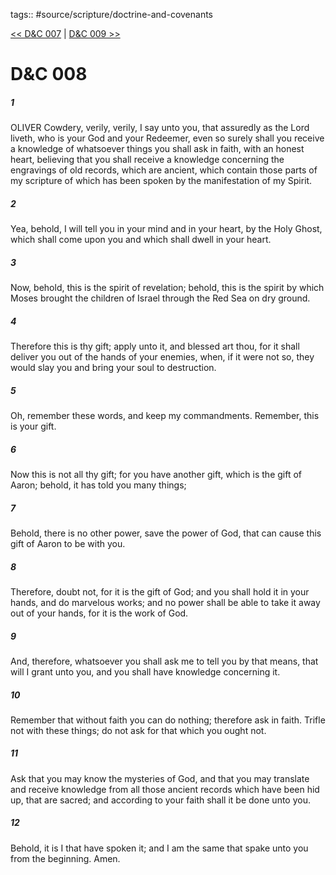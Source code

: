 tags:: #source/scripture/doctrine-and-covenants

[<< D&C 007](source/scripture/doctrine-and-covenants/D&C_007.md) | [D&C 009 >>](source/scripture/doctrine-and-covenants/D&C_009.md)

# D&C 008

##### 1

OLIVER Cowdery, verily, verily, I say unto you, that assuredly as the Lord liveth, who is your God and your Redeemer, even so surely shall you receive a knowledge of whatsoever things you shall ask in faith, with an honest heart, believing that you shall receive a knowledge concerning the engravings of old records, which are ancient, which contain those parts of my scripture of which has been spoken by the manifestation of my Spirit.

##### 2

Yea, behold, I will tell you in your mind and in your heart, by the Holy Ghost, which shall come upon you and which shall dwell in your heart.

##### 3

Now, behold, this is the spirit of revelation; behold, this is the spirit by which Moses brought the children of Israel through the Red Sea on dry ground.

##### 4

Therefore this is thy gift; apply unto it, and blessed art thou, for it shall deliver you out of the hands of your enemies, when, if it were not so, they would slay you and bring your soul to destruction.

##### 5

Oh, remember these words, and keep my commandments. Remember, this is your gift.

##### 6

Now this is not all thy gift; for you have another gift, which is the gift of Aaron; behold, it has told you many things;

##### 7

Behold, there is no other power, save the power of God, that can cause this gift of Aaron to be with you.

##### 8

Therefore, doubt not, for it is the gift of God; and you shall hold it in your hands, and do marvelous works; and no power shall be able to take it away out of your hands, for it is the work of God.

##### 9

And, therefore, whatsoever you shall ask me to tell you by that means, that will I grant unto you, and you shall have knowledge concerning it.

##### 10

Remember that without faith you can do nothing; therefore ask in faith. Trifle not with these things; do not ask for that which you ought not.

##### 11

Ask that you may know the mysteries of God, and that you may translate and receive knowledge from all those ancient records which have been hid up, that are sacred; and according to your faith shall it be done unto you.

##### 12

Behold, it is I that have spoken it; and I am the same that spake unto you from the beginning. Amen.
